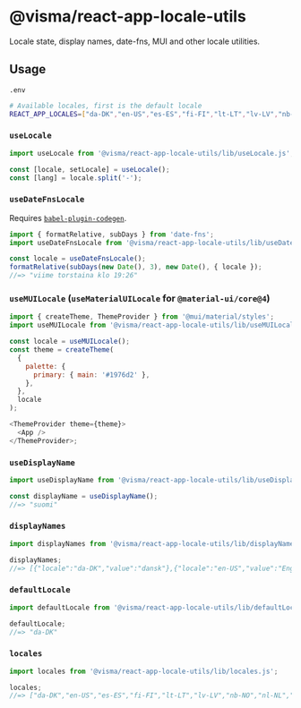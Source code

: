 # @visma/react-app-locale-utils

Locale state, display names, date-fns, MUI and other locale utilities.

## Usage

`.env`

```sh
# Available locales, first is the default locale
REACT_APP_LOCALES=["da-DK","en-US","es-ES","fi-FI","lt-LT","lv-LV","nb-NO","nl-NL","ro-RO","sv-SE","en-XA"]
```

### `useLocale`

```js
import useLocale from '@visma/react-app-locale-utils/lib/useLocale.js';

const [locale, setLocale] = useLocale();
const [lang] = locale.split('-');
```

### `useDateFnsLocale`

Requires [`babel-plugin-codegen`](https://github.com/kentcdodds/babel-plugin-codegen).

```js
import { formatRelative, subDays } from 'date-fns';
import useDateFnsLocale from '@visma/react-app-locale-utils/lib/useDateFnsLocale.js';

const locale = useDateFnsLocale();
formatRelative(subDays(new Date(), 3), new Date(), { locale });
//=> "viime torstaina klo 19:26"
```

### `useMUILocale` (`useMaterialUILocale` for `@material-ui/core@4`)

```js
import { createTheme, ThemeProvider } from '@mui/material/styles';
import useMUILocale from '@visma/react-app-locale-utils/lib/useMUILocale.js';

const locale = useMUILocale();
const theme = createTheme(
  {
    palette: {
      primary: { main: '#1976d2' },
    },
  },
  locale
);

<ThemeProvider theme={theme}>
  <App />
</ThemeProvider>;
```

### `useDisplayName`

```js
import useDisplayName from '@visma/react-app-locale-utils/lib/useDisplayName.js';

const displayName = useDisplayName();
//=> "suomi"
```

### `displayNames`

```js
import displayNames from '@visma/react-app-locale-utils/lib/displayNames.js';

displayNames;
//=> [{"locale":"da-DK","value":"dansk"},{"locale":"en-US","value":"English"},...]
```

### `defaultLocale`

```js
import defaultLocale from '@visma/react-app-locale-utils/lib/defaultLocale.js';

defaultLocale;
//=> "da-DK"
```

### `locales`

```js
import locales from '@visma/react-app-locale-utils/lib/locales.js';

locales;
//=> ["da-DK","en-US","es-ES","fi-FI","lt-LT","lv-LV","nb-NO","nl-NL","ro-RO","sv-SE","en-XA"]
```
